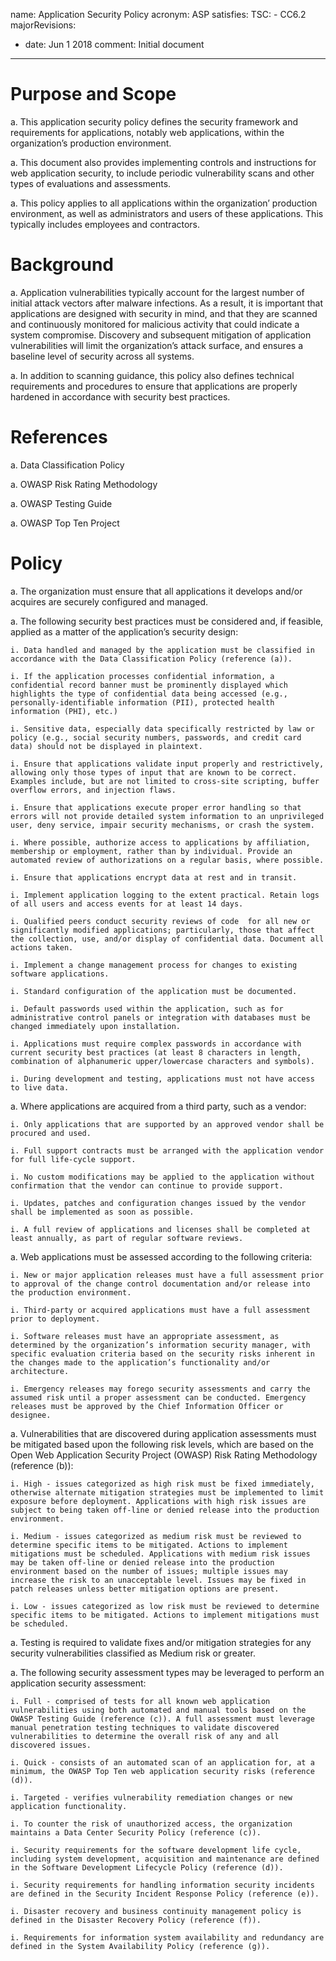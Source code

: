 name: Application Security Policy
acronym: ASP
satisfies:
  TSC:
    - CC6.2
majorRevisions:
  - date: Jun 1 2018
    comment: Initial document
---

# Purpose and Scope

a. This application security policy defines the security framework and requirements for applications, notably web applications, within the organization’s production environment.

a. This document also provides implementing controls and instructions for web application security, to include periodic vulnerability scans and other types of evaluations and assessments.

a. This policy applies to all applications within the organization’ production environment, as well as administrators and users of these applications. This typically includes employees and contractors.

# Background

a. Application vulnerabilities typically account for the largest number of initial attack vectors after malware infections. As a result, it is important that applications are designed with security in mind, and that they are scanned and continuously monitored for malicious activity that could indicate a system compromise. Discovery and subsequent mitigation of application vulnerabilities will limit the organization’s attack surface, and ensures a baseline level of security across all systems.

a. In addition to scanning guidance, this policy also defines technical requirements and procedures  to ensure that applications are properly hardened in accordance with security best practices.

# References

a. Data Classification Policy

a. OWASP Risk Rating Methodology

a. OWASP Testing Guide

a. OWASP Top Ten Project

# Policy

a. The organization must ensure that all applications it develops and/or acquires are securely configured and managed.

a. The following security best practices must be considered and, if feasible, applied as a matter of the application’s security design:

    i. Data handled and managed by the application must be classified in accordance with the Data Classification Policy (reference (a)).

    i. If the application processes confidential information, a confidential record banner must be prominently displayed which highlights the type of confidential data being accessed (e.g., personally-identifiable information (PII), protected health information (PHI), etc.)

    i. Sensitive data, especially data specifically restricted by law or policy (e.g., social security numbers, passwords, and credit card data) should not be displayed in plaintext.

    i. Ensure that applications validate input properly and restrictively, allowing only those types of input that are known to be correct. Examples include, but are not limited to cross-site scripting, buffer overflow errors, and injection flaws.

    i. Ensure that applications execute proper error handling so that errors will not provide detailed system information to an unprivileged user, deny service, impair security mechanisms, or crash the system.

    i. Where possible, authorize access to applications by affiliation, membership or employment, rather than by individual. Provide an automated review of authorizations on a regular basis, where possible.

    i. Ensure that applications encrypt data at rest and in transit.

    i. Implement application logging to the extent practical. Retain logs of all users and access events for at least 14 days.

    i. Qualified peers conduct security reviews of code  for all new or significantly modified applications; particularly, those that affect the collection, use, and/or display of confidential data. Document all actions taken.

    i. Implement a change management process for changes to existing software applications.

    i. Standard configuration of the application must be documented. 

    i. Default passwords used within the application, such as for administrative control panels or integration with databases must be changed immediately upon installation.

    i. Applications must require complex passwords in accordance with current security best practices (at least 8 characters in length, combination of alphanumeric upper/lowercase characters and symbols).

    i. During development and testing, applications must not have access to live data.

a. Where applications are acquired from a third party, such as a vendor:

    i. Only applications that are supported by an approved vendor shall be procured and used.

    i. Full support contracts must be arranged with the application vendor for full life-cycle support.

    i. No custom modifications may be applied to the application without confirmation that the vendor can continue to provide support.

    i. Updates, patches and configuration changes issued by the vendor shall be implemented as soon as possible.

    i. A full review of applications and licenses shall be completed at least annually, as part of regular software reviews.

a. Web applications must be assessed according to the following criteria:

    i. New or major application releases must have a full assessment prior to approval of the change control documentation and/or release into the production environment.

    i. Third-party or acquired applications must have a full assessment prior to deployment.

    i. Software releases must have an appropriate assessment, as determined by the organization’s information security manager, with specific evaluation criteria based on the security risks inherent in the changes made to the application’s functionality and/or architecture.

    i. Emergency releases may forego security assessments and carry the assumed risk until a proper assessment can be conducted. Emergency releases must be approved by the Chief Information Officer or designee.

a. Vulnerabilities that are discovered during application assessments must be mitigated based upon the following risk levels, which are based on the Open Web Application Security Project (OWASP) Risk Rating Methodology (reference (b)):

    i. High - issues categorized as high risk must be fixed immediately, otherwise alternate mitigation strategies must be implemented to limit exposure before deployment. Applications with high risk issues are subject to being taken off-line or denied release into the production environment.

    i. Medium - issues categorized as medium risk must be reviewed to determine specific items to be mitigated. Actions to implement mitigations must be scheduled. Applications with medium risk issues may be taken off-line or denied release into the production environment based on the number of issues; multiple issues may increase the risk to an unacceptable level. Issues may be fixed in patch releases unless better mitigation options are present.

    i. Low - issues categorized as low risk must be reviewed to determine specific items to be mitigated. Actions to implement mitigations must be scheduled.

a. Testing is required to validate fixes and/or mitigation strategies for any security vulnerabilities classified as Medium risk or greater.

a. The following security assessment types may be leveraged to perform an application security assessment:

    i. Full - comprised of tests for all known web application vulnerabilities using both automated and manual tools based on the OWASP Testing Guide (reference (c)). A full assessment must leverage manual penetration testing techniques to validate discovered vulnerabilities to determine the overall risk of any and all discovered issues.

    i. Quick - consists of an automated scan of an application for, at a minimum, the OWASP Top Ten web application security risks (reference (d)).

    i. Targeted - verifies vulnerability remediation changes or new application functionality.

    i. To counter the risk of unauthorized access, the organization maintains a Data Center Security Policy (reference (c)).

    i. Security requirements for the software development life cycle, including system development, acquisition and maintenance are defined in the Software Development Lifecycle Policy (reference (d)).

    i. Security requirements for handling information security incidents are defined in the Security Incident Response Policy (reference (e)).

    i. Disaster recovery and business continuity management policy is defined in the Disaster Recovery Policy (reference (f)).

    i. Requirements for information system availability and redundancy are defined in the System Availability Policy (reference (g)).

